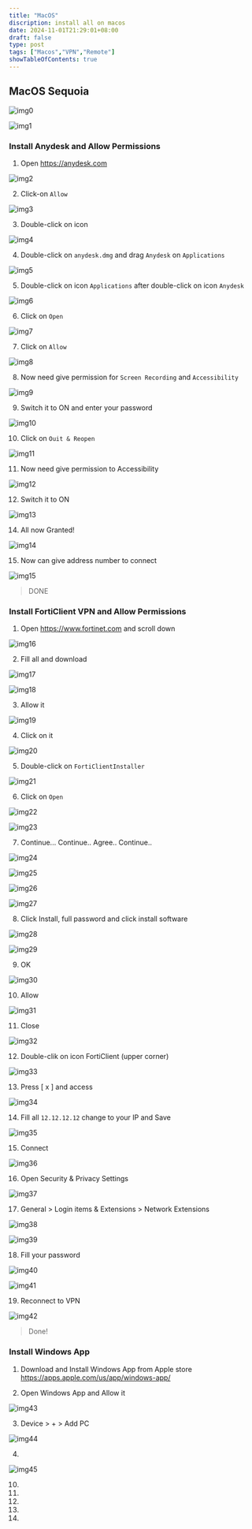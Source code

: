 ```yaml
---
title: "MacOS"
discription: install all on macos
date: 2024-11-01T21:29:01+08:00 
draft: false
type: post
tags: ["Macos","VPN","Remote"]
showTableOfContents: true
--- 
```


## MacOS Sequoia

![img0](images/0.svg)

![img1](images/1.webp)

### Install Anydesk and Allow Permissions

1. Open  https://anydesk.com

![img2](images/2.webp)

2. Click-on `Allow`

![img3](images/3.webp)

3. Double-click on icon

![img4](images/4.webp)

4. Double-click on `anydesk.dmg` and drag `Anydesk` on `Applications`

![img5](images/5.webp)

5. Double-click on icon `Applications` after double-click on icon `Anydesk`

![img6](images/6.webp)

6. Click on `Open`

![img7](images/7.webp)

7. Click on `Allow`

![img8](images/8.webp)

8. Now need give permission for `Screen Recording` and `Accessibility`

![img9](images/9.webp)

9. Switch it to ON and enter your password

![img10](images/10.webp)

10. Click on `Ouit & Reopen` 

![img11](images/11.webp)

11. Now need give permission to Accessibility

![img12](images/12.webp)

12. Switch it to ON

![img13](images/13.webp)

14. All now Granted!

![img14](images/14.webp)

15. Now can give address number to connect 

![img15](images/15.webp)

> DONE

### Install FortiClient VPN and Allow Permissions

1. Open https://www.fortinet.com and scroll down 

![img16](images/16.webp)

2. Fill all and download  

![img17](images/17.webp)

![img18](images/18.webp)

3. Allow it

![img19](images/19.webp)

4. Click on it 

![img20](images/20.webp)

5. Double-click on `FortiClientInstaller`

![img21](images/21.webp)

6. Click on `Open`

![img22](images/22.webp)

![img23](images/23.webp)

7. Continue... Continue.. Agree.. Continue..

![img24](images/24.webp)

![img25](images/25.webp)

![img26](images/26.webp)

![img27](images/27.webp)

8. Click Install, full password and click install software

![img28](images/28.webp)

![img29](images/29.webp)

9. OK

![img30](images/30.webp)

10. Allow

![img31](images/31.webp)

11. Close

![img32](images/32.webp)

12. Double-clik on icon FortiClient (upper corner)

![img33](images/33.webp)

13. Press [ x ] and access 

![img34](images/34.webp)

14. Fill all `12.12.12.12` change to your IP and Save 

![img35](images/35.webp)

15. Connect

![img36](images/36.webp)

16. Open Security & Privacy Settings

![img37](images/37.webp)

17. General > Login items & Extensions > Network Extensions

![img38](images/38.webp)

![img39](images/39.webp)

18. Fill your password 

![img40](images/40.webp)

![img41](images/41.webp)

19. Reconnect to VPN

![img42](images/42.webp)

> Done!


### Install Windows App 

1. Download and Install Windows App from Apple store https://apps.apple.com/us/app/windows-app/

2. Open Windows App and Allow it

![img43](images/43.webp)

3. Device > + > Add PC

![img44](images/44.webp)

4.

![img45](images/45.webp)


10.

11.

12.

13.

14.



